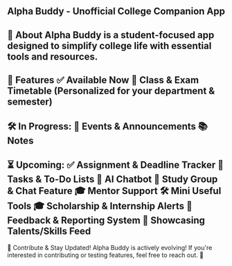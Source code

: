 Alpha Buddy - Unofficial College Companion App
------------

📌 About
Alpha Buddy is a student-focused app designed to simplify college life with essential tools and resources.
-------------


🚀 Features
✅ Available Now
📅 Class & Exam Timetable (Personalized for your department & semester)
--------


🛠️ In Progress:
📢 Events & Announcements
📚 Notes
-------------


⏳ Upcoming:
✅ Assignment & Deadline Tracker
📝 Tasks & To-Do Lists
🤖 AI Chatbot
💬 Study Group & Chat Feature
🎓 Mentor Support
🛠️ Mini Useful Tools
🎓 Scholarship & Internship Alerts
📩 Feedback & Reporting System
🌟 Showcasing Talents/Skills Feed
--------------


👋 Contribute & Stay Updated!
Alpha Buddy is actively evolving! If you're interested in contributing or testing features, feel free to reach out. 🚀

